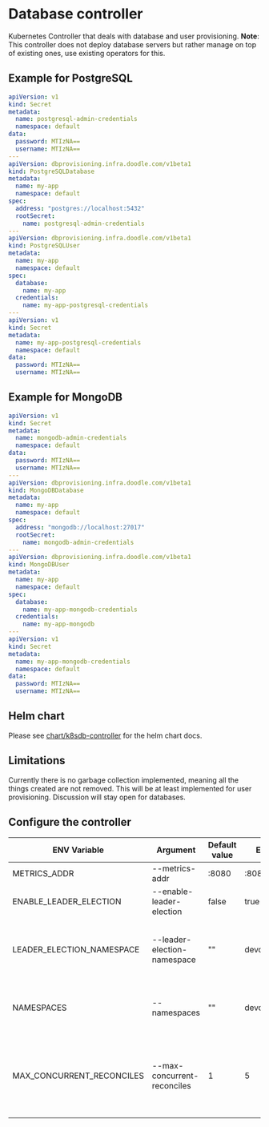 # Database controller

Kubernetes Controller that deals with database and user provisioning.
**Note**: This controller does not deploy database servers but rather manage on top of existing ones, use existing operators for this.

## Example for PostgreSQL

```yaml
apiVersion: v1
kind: Secret
metadata:
  name: postgresql-admin-credentials
  namespace: default
data:
  password: MTIzNA==
  username: MTIzNA==
---
apiVersion: dbprovisioning.infra.doodle.com/v1beta1
kind: PostgreSQLDatabase
metadata:
  name: my-app
  namespace: default
spec:
  address: "postgres://localhost:5432"
  rootSecret:
    name: postgresql-admin-credentials
---
apiVersion: dbprovisioning.infra.doodle.com/v1beta1
kind: PostgreSQLUser
metadata:
  name: my-app
  namespace: default
spec:
  database:
    name: my-app
  credentials:
    name: my-app-postgresql-credentials
---
apiVersion: v1
kind: Secret
metadata:
  name: my-app-postgresql-credentials
  namespace: default
data:
  password: MTIzNA==
  username: MTIzNA==
```

## Example for MongoDB
```yaml
apiVersion: v1
kind: Secret
metadata:
  name: mongodb-admin-credentials
  namespace: default
data:
  password: MTIzNA==
  username: MTIzNA==
---
apiVersion: dbprovisioning.infra.doodle.com/v1beta1
kind: MongoDBDatabase
metadata:
  name: my-app
  namespace: default
spec:
  address: "mongodb://localhost:27017"
  rootSecret:
    name: mongodb-admin-credentials
---
apiVersion: dbprovisioning.infra.doodle.com/v1beta1
kind: MongoDBUser
metadata:
  name: my-app
  namespace: default
spec:
  database:
    name: my-app-mongodb-credentials
  credentials:
    name: my-app-mongodb
---
apiVersion: v1
kind: Secret
metadata:
  name: my-app-mongodb-credentials
  namespace: default
data:
  password: MTIzNA==
  username: MTIzNA==
```

## Helm chart

Please see [chart/k8sdb-controller](https://github.com/DoodleScheduling/k8sdb-controller) for the helm chart docs.

## Limitations

Currently there is no garbage collection implemented, meaning all the things created are not removed.
This will be at least implemented for user provisioning. Discussion will stay open for databases.

## Configure the controller

ENV Variable | Argument | Default value | Example | Purpose |
-------------|----------|---------------|---------|---------|
METRICS_ADDR | --metrics-addr | :8080 | :8080 | Metrics port |
ENABLE_LEADER_ELECTION | --enable-leader-election | false | true | Enable leader election |
LEADER_ELECTION_NAMESPACE | --leader-election-namespace | "" | devops | Leader election namespace. Default is the same as controller.
NAMESPACES | --namespaces | "" | devops,default |  Namespaces to watch. Default: watch all namespaces |
MAX_CONCURRENT_RECONCILES | --max-concurrent-reconciles | 1 | 5 | Maximum concurrent reconciles per controller. This config covers all controllers. |
